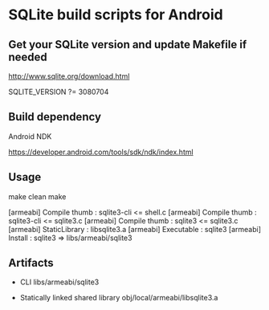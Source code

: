 # SQLite build scripts for Android #

## Get your SQLite version and update Makefile if needed ##

http://www.sqlite.org/download.html

  SQLITE_VERSION  ?= 3080704

## Build dependency ##

Android NDK

https://developer.android.com/tools/sdk/ndk/index.html

## Usage ##

  make clean
  make

[armeabi] Compile thumb  : sqlite3-cli <= shell.c
[armeabi] Compile thumb  : sqlite3-cli <= sqlite3.c
[armeabi] Compile thumb  : sqlite3 <= sqlite3.c
[armeabi] StaticLibrary  : libsqlite3.a
[armeabi] Executable     : sqlite3
[armeabi] Install        : sqlite3 => libs/armeabi/sqlite3

## Artifacts ##

- CLI
libs/armeabi/sqlite3

- Statically linked shared library
obj/local/armeabi/libsqlite3.a
